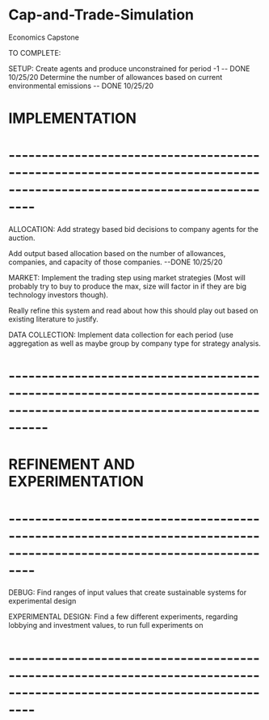# Cap-and-Trade-Simulation
Economics Capstone

TO COMPLETE:

SETUP:
Create agents and produce unconstrained for period -1
    -- DONE 10/25/20
Determine the number of allowances based on current environmental emissions
    -- DONE 10/25/20


# IMPLEMENTATION
# ----------------------------------------------------------------------------------------------------------------------

ALLOCATION:
Add strategy based bid decisions to company agents for the auction.

Add output based allocation based on the number of allowances, companies, and capacity of those companies.
    --DONE 10/25/20

MARKET:
Implement the trading step using market strategies (Most will probably try to buy to produce the max, size will factor in if they are big technology investors though).

Really refine this system and read about how this should play out based on existing literature to justify.

DATA COLLECTION:
Implement data collection for each period (use aggregation as well as maybe group by company type for strategy analysis.
# ------------------------------------------------------------------------------------------------------------------------

# REFINEMENT AND EXPERIMENTATION
# ----------------------------------------------------------------------------------------------------------------------
DEBUG:
Find ranges of input values that create sustainable systems for experimental design

EXPERIMENTAL DESIGN:
Find a few different experiments, regarding lobbying and investment values, to run full experiments on

# ----------------------------------------------------------------------------------------------------------------------
